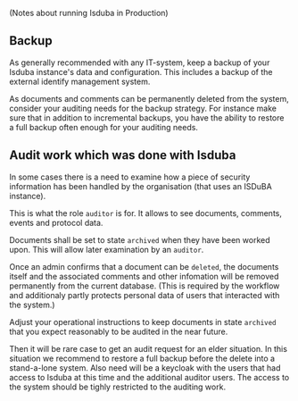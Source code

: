 (Notes about running Isduba in Production)

## Backup

As generally recommended with any IT-system,
keep a backup of your Isduba instance's data and configuration.
This includes a backup of the external identify management system.

As documents and comments can be permanently deleted from the system,
consider your auditing needs for the backup strategy.
For instance make sure that in addition to incremental backups,
you have the ability to restore a full backup often enough for your
auditing needs.


## Audit work which was done with Isduba

In some cases there is a need to examine how a piece of security
information has been handled by the organisation
(that uses an ISDuBA instance).

This is what the role `auditor` is for.
It allows to see documents, comments, events and protocol data.

Documents shall be set to state `archived` when they have
been worked upon. This will allow later examination by an `auditor`.

Once an admin confirms that a document can be `deleted`,
the documents itself and the associated comments and other infomation
will be removed permanently from the current database.
(This is required by the workflow and additionaly partly protects
personal data of users that interacted with the system.)

Adjust your operational instructions to keep documents in state `archived`
that you expect reasonably to be audited in the near future.

Then it will be rare case to get an audit request for an elder situation.
In this situation we recommend to restore a full backup
before the delete into a stand-a-lone system. Also need will be
a keycloak with the users that had access to Isduba at this time
and the additional auditor users. The access to the system should be
tighly restricted to the auditing work.
